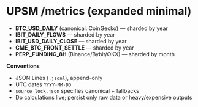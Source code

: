 # UPSM /metrics (expanded minimal)

- **BTC_USD_DAILY** (canonical: CoinGecko) — sharded by year
- **IBIT_DAILY_FLOWS** — sharded by year
- **IBIT_USD_DAILY_CLOSE** — sharded by year
- **CME_BTC_FRONT_SETTLE** — sharded by year
- **PERP_FUNDING_8H** (Binance/Bybit/OKX) — sharded by month

**Conventions**
- JSON Lines (`.jsonl`), append-only
- UTC dates `YYYY-MM-DD`
- `source_lock.json` specifies canonical + fallbacks
- Do calculations live; persist only raw data or heavy/expensive outputs
